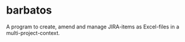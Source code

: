# barbatos
A program to create, amend and manage JIRA-items as Excel-files in a multi-project-context.
